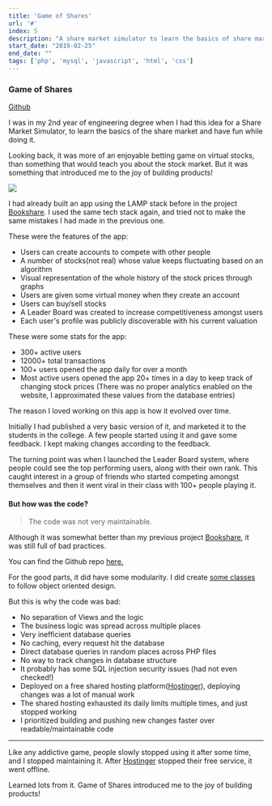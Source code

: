 ```yaml
---
title: 'Game of Shares'
url: '#'
index: 5
description: "A share market simulator to learn the basics of share market built in PHP, MySQL. A hobby project built in college which went viral for a short period of time among 300+ students."
start_date: "2019-02-25"
end_date: ""
tags: ['php', 'mysql', 'javascript', 'html', 'css']
---
```


### Game of Shares

<a href="https://github.com/virajvchavan/Game-of-Shares" class="project_linkouts" target='_blank'>Github</a>

I was in my 2nd year of engineering degree when I had this idea for a Share Market Simulator, to learn the basics of the share market and have fun while doing it.

Looking back, it was more of an enjoyable betting game on virtual stocks, than something that would teach you about the stock market.
But it was something that introduced me to the joy of building products!

<img src="/game-of-shares.png"/>

I had already built an app using the LAMP stack before in the project <a target="_blank" href="/project/bookshare/">Bookshare</a>. I used the same tech stack again, and tried not to make the same mistakes I had made in the previous one.

These were the features of the app:
- Users can create accounts to compete with other people
- A number of stocks(not real) whose value keeps fluctuating based on an algorithm
- Visual representation of the whole history of the stock prices through graphs
- Users are given some virtual money when they create an account
- Users can buy/sell stocks
- A Leader Board was created to increase competitiveness amongst users
- Each user's profile was publicly discoverable with his current valuation

These were some stats for the app:
- 300+ active users
- 12000+ total transactions
- 100+ users opened the app daily for over a month
- Most active users opened the app 20+ times in a day to keep track of changing stock prices
(There was no proper analytics enabled on the website, I approximated these values from the database entries)

The reason I loved working on this app is how it evolved over time.

Initially I had published a very basic version of it, and marketed it to the students in the college. A few people started using it and gave some feedback. I kept making changes according to the feedback.

The turning point was when I launched the Leader Board system, where people could see the top performing users, along with their own rank. This caught interest in a group of friends who started competing amongst themselves and then it went viral in their class with 100+ people playing it.

#### But how was the code?

> The code was not very maintainable.

Although it was somewhat better than my previous project <a target="_blank" href="/project/bookshare/">Bookshare</a>, it was still full of bad practices.

You can find the Github repo <a href="https://github.com/virajvchavan/Game-of-Shares" class="project_linkouts" target='_blank'>here.</a>

For the good parts, it did have some modularity. I did create <a href="https://github.com/virajvchavan/Game-of-Shares/blob/master/classes.inc.php" target="_blank">some classes</a> to follow object oriented design.

But this is why the code was bad:
- No separation of Views and the logic
- The business logic was spread across multiple places
- Very inefficient database queries
- No caching, every request hit the database
- Direct database queries in random places across PHP files
- No way to track changes in database structure
- It probably has some SQL injection security issues (had not even checked!)
- Deployed on a free shared hosting platform(<a href="https://www.hostinger.in/">Hostinger</a>), deploying changes was a lot of manual work
- The shared hosting exhausted its daily limits multiple times, and just stopped working
- I prioritized building and pushing new changes faster over readable/maintainable code

---

Like any addictive game, people slowly stopped using it after some time, and I stopped maintaining it. After <a href="https://www.hostinger.in/">Hostinger</a> stopped their free service, it went offline.

Learned lots from it. Game of Shares introduced me to the joy of building products!
